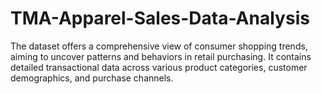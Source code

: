 # TMA-Apparel-Sales-Data-Analysis
The dataset offers a comprehensive view of consumer shopping trends, aiming to uncover patterns and behaviors in retail purchasing. It contains detailed transactional data across various product categories, customer demographics, and purchase channels. 

